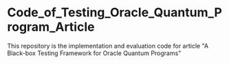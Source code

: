 # Code_of_Testing_Oracle_Quantum_Program_Article
This repository is the implementation and evaluation code for article "A Black-box Testing Framework for Oracle Quantum Programs"
